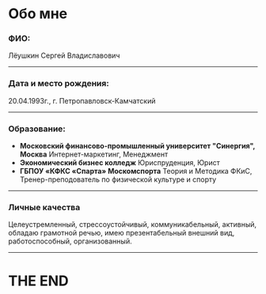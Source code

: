 # Обо мне



### ФИО:
Лёушкин Сергей Владиславович
***

### Дата и место рождения:
20.04.1993г., г. Петропавловск-Камчатский
***

### Образование:

* **Московский финансово-промышленный университет "Синергия", Москва**
Интернет-маркетинг, Менеджмент
* **Экономический бизнес колледж**
Юриспруденция, Юрист
* **ГБПОУ «КФКС «Спарта» Москомспорта**
Теория и Методика ФКиС, Тренер-преподователь по физической культуре и спорту
***

### Личные качества
Целеустремленный, стрессоустойчивый, коммуникабельный, активный, обладаю грамотной речью, имею презентабельный внешний вид, работоспособный, организованный.
***

# THE END